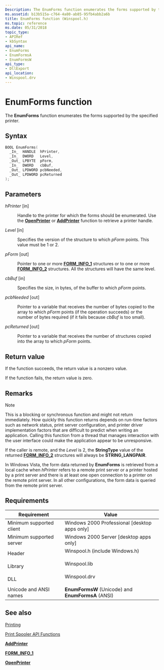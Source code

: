 ```yaml
---
Description: The EnumForms function enumerates the forms supported by the specified printer.
ms.assetid: b13b515a-c764-4a80-ab85-95fb4abb2a6b
title: EnumForms function (Winspool.h)
ms.topic: reference
ms.date: 05/31/2018
topic_type: 
- APIRef
- kbSyntax
api_name: 
- EnumForms
- EnumFormsA
- EnumFormsW
api_type: 
- DllExport
api_location: 
- Winspool.drv
---
```


# EnumForms function

The **EnumForms** function enumerates the forms supported by the specified printer.

## Syntax


```C++
BOOL EnumForms(
  _In_  HANDLE  hPrinter,
  _In_  DWORD   Level,
  _Out_ LPBYTE  pForm,
  _In_  DWORD   cbBuf,
  _Out_ LPDWORD pcbNeeded,
  _Out_ LPDWORD pcReturned
);
```



## Parameters

<dl> <dt>

*hPrinter* \[in\]
</dt> <dd>

Handle to the printer for which the forms should be enumerated. Use the [**OpenPrinter**](openprinter.md) or [**AddPrinter**](addprinter.md) function to retrieve a printer handle.

</dd> <dt>

*Level* \[in\]
</dt> <dd>

Specifies the version of the structure to which *pForm* points. This value must be 1 or 2.

</dd> <dt>

*pForm* \[out\]
</dt> <dd>

Pointer to one or more [**FORM\_INFO\_1**](form-info-1.md) structures or to one or more [**FORM\_INFO\_2**](form-info-2.md) structures. All the structures will have the same level.

</dd> <dt>

*cbBuf* \[in\]
</dt> <dd>

Specifies the size, in bytes, of the buffer to which *pForm* points.

</dd> <dt>

*pcbNeeded* \[out\]
</dt> <dd>

Pointer to a variable that receives the number of bytes copied to the array to which *pForm* points (if the operation succeeds) or the number of bytes required (if it fails because *cbBuf* is too small).

</dd> <dt>

*pcReturned* \[out\]
</dt> <dd>

Pointer to a variable that receives the number of structures copied into the array to which *pForm* points.

</dd> </dl>

## Return value

If the function succeeds, the return value is a nonzero value.

If the function fails, the return value is zero.

## Remarks

> [!Note]  
> This is a blocking or synchronous function and might not return immediately. How quickly this function returns depends on run-time factors such as network status, print server configuration, and printer driver implementation factors that are difficult to predict when writing an application. Calling this function from a thread that manages interaction with the user interface could make the application appear to be unresponsive.

 

If the caller is remote, and the *Level* is 2, the **StringType** value of the returned [**FORM\_INFO\_2**](form-info-2.md) structures will always be **STRING\_LANGPAIR**.

In Windows Vista, the form data returned by **EnumForms** is retrieved from a local cache when *hPrinter* refers to a remote print server or a printer hosted by a print server and there is at least one open connection to a printer on the remote print server. In all other configurations, the form data is queried from the remote print server.

## Requirements



| Requirement | Value |
|-------------------------------------|-----------------------------------------------------------------------------------------------------------|
| Minimum supported client<br/> | Windows 2000 Professional \[desktop apps only\]<br/>                                                |
| Minimum supported server<br/> | Windows 2000 Server \[desktop apps only\]<br/>                                                      |
| Header<br/>                   | <dl> <dt>Winspool.h (include Windows.h)</dt> </dl> |
| Library<br/>                  | <dl> <dt>Winspool.lib</dt> </dl>                   |
| DLL<br/>                      | <dl> <dt>Winspool.drv</dt> </dl>                   |
| Unicode and ANSI names<br/>   | **EnumFormsW** (Unicode) and **EnumFormsA** (ANSI)<br/>                                             |



## See also

<dl> <dt>

[Printing](printdocs-printing.md)
</dt> <dt>

[Print Spooler API Functions](printing-and-print-spooler-functions.md)
</dt> <dt>

[**AddPrinter**](addprinter.md)
</dt> <dt>

[**FORM\_INFO\_1**](form-info-1.md)
</dt> <dt>

[**OpenPrinter**](openprinter.md)
</dt> </dl>

 

 




